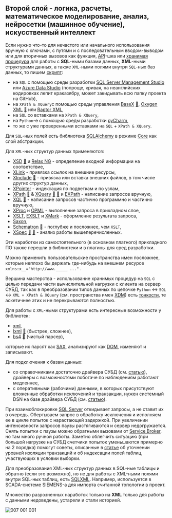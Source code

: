 ## Второй слой - логика, расчеты, математическое моделирование, анализ, нейросетки (машинное обучение), искусственный интеллект

Если нужно что-то для нечастого или начального использования вручную с ключами, с путями и с последовательным вводом-выводом или для вторичных вызовов как функция, [API](https://en.wikipedia.org/wiki/API)-шка или [хранимая процедура](https://en.wikipedia.org/wiki/Stored_procedure) для работы с **SQL**-ными базами данных, **XML**-ными структурами данных, а также `XML`-ными полями внутри `SQL`-ных баз данных, то пишем [скрипт](https://timeweb.com/ru/community/articles/chto-takoe-skript):
 - на `SQL` с помощью среды разработки [SQL Server Management Studio](https://en.wikipedia.org/wiki/SQL_Server_Management_Studio) или [Azure Data Studio](https://learn.microsoft.com/ru-ru/azure-data-studio/quickstart-sql-server) (попроще, кривая, на неанглийских кодировках лепит краказябру, может закидывать всю папку проекта на GitHub),
 - на `XPath & XQuery`с помощью среды управления [BaseX](https://en.wikipedia.org/wiki/BaseX) [💬](https://docs.basex.org/wiki/XQuery_Update "Статья на сайте разработчиков"), [Oxygen XML](https://en.wikipedia.org/wiki/Oxygen_XML_Editor) [💬](https://www.oxygenxml.com/doc/versions/25.0/ug-editor/topics/preferences-xslt-saxon8.html) или [Raptor XML](https://www.altova.com/raptorxml),
 - на `SQL` со вставками на `XPath & XQuery`,
 - на `Python`-е с помощью среды разработки [pyCharm](https://en.wikipedia.org/wiki/PyCharm),
 - то же с уже проверенными вставками на `SQL` + `XPath & XQuery`.

Для `SQL`-ных полей есть библиотека [SQLAlchemy](https://docs.sqlalchemy.org/en/14/dialects/mssql.html#module-sqlalchemy.dialects.mssql.pyodbc) в режиме [Core](https://docs.sqlalchemy.org/en/20/core) как слой абстракции.

Для `XML`-ных структур данных применяются:
 - [XSD](https://en.wikipedia.org/wiki/XML_Schema_(W3C)) [💬](https://bdpx.github.io/xml/lab3/xsd.html "Описание") и [Relax NG](https://en.wikipedia.org/wiki/RELAX_NG) - определение входной информации на соответствие,
 - [XLink](https://en.wikipedia.org/wiki/XLink) - привязка ссылок на внешние ресурсы,
 - [XInclude](https://en.wikipedia.org/wiki/XInclude) [💬](https://www.w3.org/TR/xinclude/) - привязка или вставка внешних файлов, в том числе других структур данных,
 - [XPointer](https://en.wikipedia.org/wiki/XPointer) - индексация по подветкам и по узлам,
 - [XPath](https://en.wikipedia.org/wiki/XPath) [💬](https://www.w3.org/TR/xpath-functions/#maps-and-arrays) & [XQuery](https://en.wikipedia.org/wiki/XQuery) [💬](http://xmlhack.ru/texts/03/xquery/what.is.xquery.html) [💬](https://documentation.softwareag.com/webmethods/compendiums/v10-5/C_API_Management/index.html#page/api-mgmt-comp%2Fco-portlet_custom_search_write_xquery.html%23) и [EXPath](http://expath.org/) - написание запросов вручную,
 - [XQL](http://www.ibiblio.org/xql/xql-proposal.html) [💬](https://www.w3.org/TandS/QL/QL98/pp/xql.html) - написание запросов частично программно и частично вручную,
 - [XProc](https://en.wikipedia.org/wiki/XProc) и [OPML](https://en.wikipedia.org/wiki/OPML) - выполнение запроса в прикладном слое,
 - [XSLT](https://en.wikipedia.org/wiki/XSLT), [EXSLT](https://en.wikipedia.org/wiki/EXSLT) и [XMark](https://projects.cwi.nl/xmark/index.html) - оформление результата запроса,
 - [Saxon](https://www.saxonica.com/about/about.xml),
 - [Schematron](https://en.wikipedia.org/wiki/Schematron) [💬](https://schematron.com/hints/xsdtoschematron/01_converting_xml_schemas_to_schematron.html) - поглубже и посложнее, чем `XSLT`,
 - [XSpec](https://xspec.io/about/) [💬](https://github.com/expath/xspec/tree/master) [💬](https://groups.google.com/g/xspec-users "Обсуждения по теме в группе") - анализ работы вышеперечисленных.

Эти наработки из самостоятельного (в основном платного) прикладного ПО также перешли в библиотеки и в плагины для сред разработки.

Можно применить пользовательские пространства имен посложнее, которые неплохо бы держать где-нибудь на внешнем ресурсе `xmlns:x__="http://www._____ ..."` .

Вершина мастерства - использование хранимых процедур на `SQL` с целью передачи части вычислительной нагрузки с клиента на сервер СУБД, так как в преобразовании типов данных по цепочке `Python` <-> `SQL` <-> `XML + XPath & XQuery` (cм. пространства имен [XDM](https://en.wikipedia.org/wiki/XQuery_and_XPath_Data_Model)) есть [тонкости](https://en.wikipedia.org/wiki/Object%E2%80%93relational_impedance_mismatch "Вступительная часть по освещению данной темы"), те аскетичнее этих и не перекрываются полностью.

Для работы с `XML`-ными структурами есть интересные возможности у библиотек:
 - [xml](https://docs.python.org/3/library/xml.html),
 - [lxml](https://lxml.de/) [💬](https://pypi.org/project/lxml "Статья на зеркале с библиотекой со ссылками на GitHub") (быстрее, сложнее),
 - [bs4](https://www.crummy.com/software/BeautifulSoup/bs4/doc/) [💬](https://en.wikipedia.org/wiki/Beautiful_Soup_(HTML_parser)) (чистый парсер),

которые их парсят как [SAX](https://en.wikipedia.org/wiki/Simple_API_for_XML), анализируют как [DOM](https://en.wikipedia.org/wiki/Document_Object_Model), изменяют и записывают.

Для подключения к базам данных:
 - со справочниками достаточно драйвера СУБД (см. [статью](https://stackoverflow.com/questions/39440008/differences-between-drivers-for-odbc-drivers)), драйверы с возможностями побогаче по наблюдениям работают медленнее,
 - с оперативными (рабочими) данными, в которых присутствуют вложенные обработки исключений и транзакции, нужен системный DSN на базе драйвера СУБД (см. [статью](https://www.websense.com/content/support/library/data/v85/help/windows%20dsn.aspx)).

При взаимоблокировке [SQL Server](https://en.wikipedia.org/wiki/Microsoft_SQL_Server) откидывает запросы, а не ставит их в очередь. Обертываем запрос в обработку исключения и исполняем ее в цикле попыток с нарастающей задержкой. При увеличении интенсивности запросов паузы растягиваются и сервер недогружается. Снять попытки с паузы можно обратными вызовами от [Service Broker](https://learn.microsoft.com/ru-ru/sql/database-engine/configure-windows/sql-server-service-broker?view=sql-server-ver16), но там много ручной работы. Заметно облегчить ситуацию (при большой нагрузке на СУБД счетчики попыток уменьшаются примерно на 2 порядка) помогут советы, описанные в [статье](https://habr.com/ru/companies/mindbox/articles/261661/) об уточнении уровней изоляции транзакций и об индексации полей таблиц, участвующих в условии выборки.

Для преобразования XML-ных структур данных в SQL-ные таблицы и обратно (если это возможно), но не для работы с XML-ными полями внутри SQL-ных таблиц, есть [SQLXML](https://en.wikipedia.org/wiki/SQL/XML). Например, используется в SCADA-системе SIEMENS-а для импорта считанной топологии в проект.

Множество разрозненных наработок только на **XML** только для работы с данными недоведены, устарели и стали историей.

![007 001 001](https://user-images.githubusercontent.com/104857185/209877366-3c1a9309-736c-49ce-9bb3-709e16110020.jpg)

<!--
Местами еще остались последователи эпохи [бума доткомов](https://en.wikipedia.org/wiki/Dot-com_bubble), предлагающие как вариант перенести локальное ПО на сайты. Но гонять движущуюся пиксельную графику через провайдеров - не совсем здорово
-->

